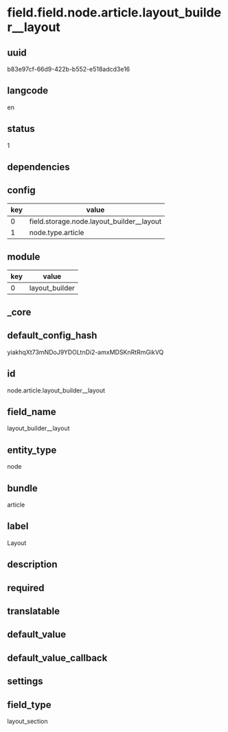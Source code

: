 # field.field.node.article.layout_builder__layout

## uuid
b83e97cf-66d9-422b-b552-e518adcd3e16

## langcode
en

## status
1

## dependencies

## config
|key|value|
|-|-|
|0|field.storage.node.layout_builder__layout|
|1|node.type.article|


## module
|key|value|
|-|-|
|0|layout_builder|


## _core

## default_config_hash
yiakhqXt73mNDoJ9YDOLtnDi2-amxMDSKnRtRmGikVQ

## id
node.article.layout_builder__layout

## field_name
layout_builder__layout

## entity_type
node

## bundle
article

## label
Layout

## description


## required


## translatable


## default_value


## default_value_callback


## settings


## field_type
layout_section
